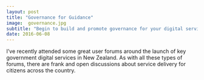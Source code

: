 ```yaml
---
layout: post
title: "Governance for Guidance"
image:  governance.jpg
subtitle: "Begin to build and promote governance for your digital services"
date: 2016-06-08
---
```

I’ve recently attended some great user forums around the launch of key government digital services in New Zealand. As with all these types of forums, there are frank and open discussions about service delivery for citizens across the country.

